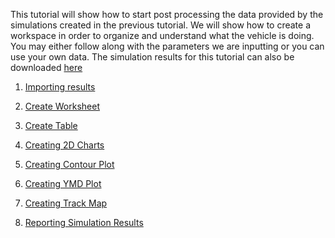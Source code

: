 This tutorial will show how to start post processing the data provided by the simulations created in the previous tutorial. We will show how to create a workspace in order to organize and understand what the vehicle is doing.  You may either follow along with the parameters we are inputting or you can use your own data. The simulation results for this tutorial can also be downloaded [here](../.zip)

1) [Importing results](2_Importing_Results.md)

2) [Create Worksheet](3_Create_Worksheet.md)

3) [Create Table](4_CreateTable.md)

4) [Creating 2D Charts](5_2DChart.md)

5) [Creating Contour Plot](6_ContourChart.md)

6) [Creating YMD Plot](7_YMDPlot.md)

7) [Creating Track Map](8_TrackMap.md)

8) [Reporting Simulation Results](9_SimReport.md)